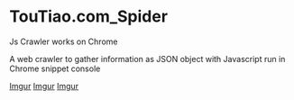 # TouTiao.com_Spider
Js Crawler works on Chrome

A web crawler to gather information as JSON object with Javascript run in Chrome snippet console 



[Imgur](https://i.imgur.com/pf4e9hq.jpg)
[Imgur](https://i.imgur.com/O0C3csH.jpg)
[Imgur](https://i.imgur.com/GMHaRf4.jpg)
